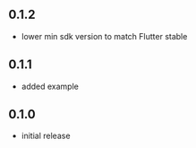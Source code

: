 ## 0.1.2

- lower min sdk version to match Flutter stable

## 0.1.1

- added example

## 0.1.0

- initial release
